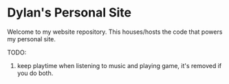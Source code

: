 # Dylan's Personal Site

Welcome to my website repository. This houses/hosts the code that powers my personal site.


TODO:
1. keep playtime when listening to music and playing game, it's removed if you do both.